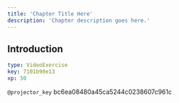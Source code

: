 ```yaml
---
title: 'Chapter Title Here'
description: 'Chapter description goes here.'
---
```


## Introduction

```yaml
type: VideoExercise
key: 7101b90e13
xp: 50
```

`@projector_key`
bc6ea08480a45ca5244c0238607c961c
